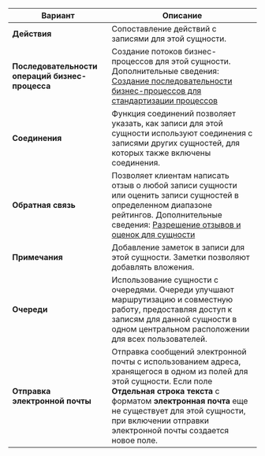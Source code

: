 |Вариант   |Описание  |
|---------|---------|
|**Действия**|Сопоставление действий с записями для этой сущности.|
|**Последовательности операций бизнес-процесса**|Создание потоков бизнес-процессов для этой сущности. Дополнительные сведения: [Создание последовательности бизнес-процессов для стандартизации процессов](/flow/create-business-process-flow)|
|**Соединения**|Функция соединений позволяет указать, как записи для этой сущности используют соединения с записями других сущностей, для которых также включены соединения.|
|**Обратная связь**|Позволяет клиентам написать отзыв о любой записи сущности или оценить записи сущностей в определенном диапазоне рейтингов. Дополнительные сведения: [Разрешение отзывов и оценок для сущности](../maker/common-data-service/configure-entity-feedback.md)|
|**Примечания**|Добавление заметок в записи для этой сущности. Заметки позволяют добавлять вложения.|
|**Очереди**|Использование сущности с очередями. Очереди улучшают маршрутизацию и совместную работу, предоставляя доступ к записям для данной сущности в одном центральном расположении для всех пользователей.|
|**Отправка электронной почты**|Отправка сообщений электронной почты с использованием адреса, хранящегося в одном из полей для этой сущности. Если поле **Отдельная строка текста** с форматом **электронная почта** еще не существует для этой сущности, при включении отправки электронной почты создается новое поле.|